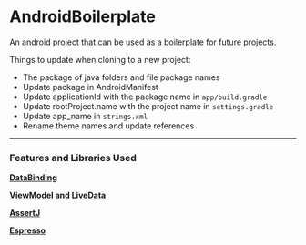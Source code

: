 # AndroidBoilerplate

An android project that can be used as a boilerplate for future projects.

Things to update when cloning to a new project:
- The package of java folders and file package names
- Update package in AndroidManifest
- Update applicationId with the package name in `app/build.gradle`
- Update rootProject.name with the project name in `settings.gradle`
- Update app_name in `strings.xml`
- Rename theme names and update references

---

### Features and Libraries Used

**[DataBinding](https://developer.android.com/topic/libraries/data-binding)**

**[ViewModel](https://developer.android.com/topic/libraries/architecture/viewmodel)
    and [LiveData](https://developer.android.com/topic/libraries/architecture/livedata)**

**[AssertJ](https://assertj.github.io/doc)**

**[Espresso](https://developer.android.com/topic/libraries/architecture/viewmodel)**
